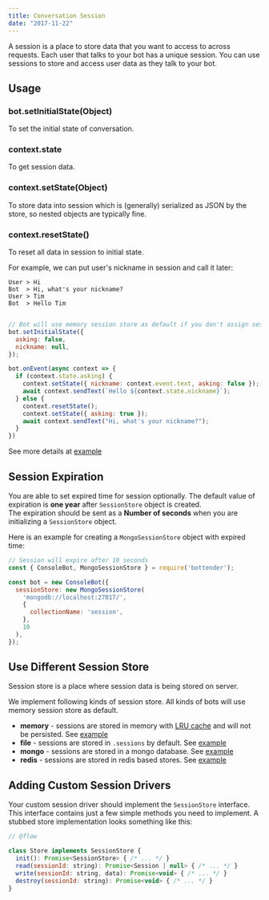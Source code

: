```yaml
---
title: Conversation Session
date: "2017-11-22"
---
```


A session is a place to store data that you want to access to across requests. Each user that talks to your bot has a unique session. You can use sessions to store and access user data as they talk to your bot.

## Usage

### bot.setInitialState(Object)

To set the initial state of conversation.

### context.state

To get session data.

### context.setState(Object)

To store data into session which is (generally) serialized as JSON by the store, so nested objects are typically fine.

### context.resetState()

To reset all data in session to initial state.

For example, we can put user's nickname in session and call it later:

```
User > Hi
Bot  > Hi, what's your nickname?
User > Tim
Bot  > Hello Tim
```

```js

// Bot will use memory session store as default if you don't assign sessionStore.
bot.setInitialState({
  asking: false,
  nickname: null,
});

bot.onEvent(async context => {
  if (context.state.asking) {
    context.setState({ nickname: context.event.text, asking: false });
    await context.sendText(`Hello ${context.state.nickname}`);
  } else {
    context.resetState();
    context.setState({ asking: true });
    await context.sendText("Hi, what's your nickname?");
  }
})
```

See more details at [example](https://github.com/Yoctol/bottender/tree/master/examples/with-state)

## Session Expiration

You are able to set expired time for session optionally. The default value of expiration is **one year** after `SessionStore` object is created.  
The expiration should be sent as a **Number of seconds** when you are initializing a `SessionStore` object.

Here is an example for creating a `MongoSessionStore` object with expired time:
```js
// Session will expire after 10 seconds
const { ConsoleBot, MongoSessionStore } = require('bottender');

const bot = new ConsoleBot({
  sessionStore: new MongoSessionStore(
    'mongodb://localhost:27017/',
    {
      collectionName: 'session',
    },
    10
  ),
});
```

## Use Different Session Store

Session store is a place where session data is being stored on server.

We implement following kinds of session store. All kinds of bots will use memory session store as default.

- **memory** - sessions are stored in memory with [LRU cache](https://github.com/isaacs/node-lru-cache) and will not be persisted. See [example](https://github.com/Yoctol/bottender/tree/master/examples/session-memory)
- **file** - sessions are stored in `.sessions` by default. See
  [example](https://github.com/Yoctol/bottender/tree/master/examples/session-file)
- **mongo** - sessions are stored in a mongo database. See
  [example](https://github.com/Yoctol/bottender/tree/master/examples/session-mongo)
- **redis** - sessions are stored in redis based stores. See
  [example](https://github.com/Yoctol/bottender/tree/master/examples/session-redis)


## Adding Custom Session Drivers

Your custom session driver should implement the `SessionStore` interface. This interface contains just a few simple methods you need to implement. A stubbed store implementation looks something like this:

```js
// @flow

class Store implements SessionStore {
  init(): Promise<SessionStore> { /* ... */ }
  read(sessionId: string): Promise<Session | null> { /* ... */ }
  write(sessionId: string, data): Promise<void> { /* ... */ }
  destroy(sessionId: string): Promise<void> { /* ... */ }
}
```

